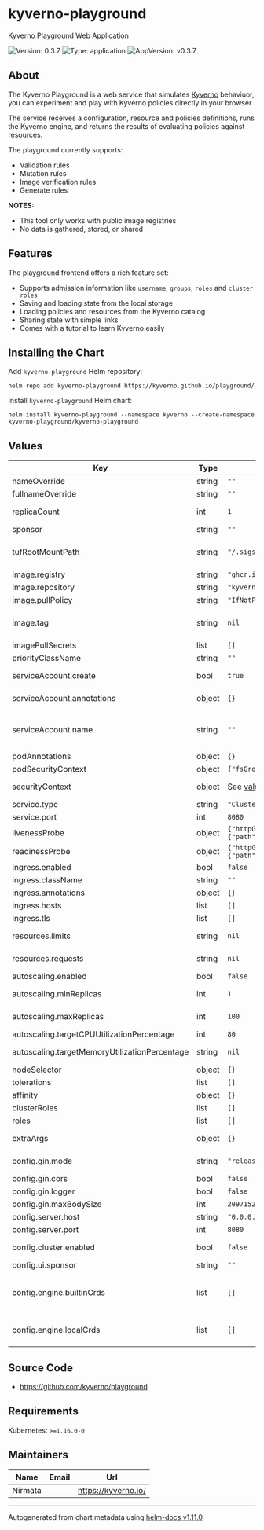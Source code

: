# kyverno-playground

Kyverno Playground Web Application

![Version: 0.3.7](https://img.shields.io/badge/Version-0.3.7-informational?style=flat-square) ![Type: application](https://img.shields.io/badge/Type-application-informational?style=flat-square) ![AppVersion: v0.3.7](https://img.shields.io/badge/AppVersion-v0.3.7-informational?style=flat-square)

## About

The Kyverno Playground is a web service that simulates [Kyverno](https://github.com/kyverno/kyverno) behaviuor, you can experiment and play with Kyverno policies directly in your browser

The service receives a configuration, resource and policies definitions, runs the Kyverno engine, and returns the results of evaluating policies against resources.

The playground currently supports:
- Validation rules
- Mutation rules
- Image verification rules
- Generate rules

**NOTES:**
- This tool only works with public image registries
- No data is gathered, stored, or shared

## Features

The playground frontend offers a rich feature set:
- Supports admission information like `username`, `groups`, `roles` and `cluster roles`
- Saving and loading state from the local storage
- Loading policies and resources from the Kyverno catalog
- Sharing state with simple links
- Comes with a tutorial to learn Kyverno easily

## Installing the Chart

Add `kyverno-playground` Helm repository:

```shell
helm repo add kyverno-playground https://kyverno.github.io/playground/
```

Install `kyverno-playground` Helm chart:

```shell
helm install kyverno-playground --namespace kyverno --create-namespace kyverno-playground/kyverno-playground
```

## Values

| Key | Type | Default | Description |
|-----|------|---------|-------------|
| nameOverride | string | `""` | Name override |
| fullnameOverride | string | `""` | Full name override |
| replicaCount | int | `1` | Number of pod replicas |
| sponsor | string | `""` | Optional sponsor text |
| tufRootMountPath | string | `"/.sigstore"` | A writable volume to use for the TUF root initialization. |
| image.registry | string | `"ghcr.io"` | Image registry |
| image.repository | string | `"kyverno/playground"` | Image repository |
| image.pullPolicy | string | `"IfNotPresent"` | Image pull policy |
| image.tag | string | `nil` | Image tag (will default to app version if not set) |
| imagePullSecrets | list | `[]` | Image pull secrets |
| priorityClassName | string | `""` | Priority class name |
| serviceAccount.create | bool | `true` | Create service account |
| serviceAccount.annotations | object | `{}` | Service account annotations |
| serviceAccount.name | string | `""` | Service account name (required if `serviceAccount.create` is `false`) |
| podAnnotations | object | `{}` | Pod annotations |
| podSecurityContext | object | `{"fsGroup":2000}` | Pod security context |
| securityContext | object | See [values.yaml](values.yaml) | Container security context |
| service.type | string | `"ClusterIP"` | Service type |
| service.port | int | `8080` | Service port |
| livenessProbe | object | `{"httpGet":{"path":"/","port":"http"}}` | Liveness probe |
| readinessProbe | object | `{"httpGet":{"path":"/","port":"http"}}` | Readiness probe |
| ingress.enabled | bool | `false` | Enable ingress |
| ingress.className | string | `""` | Ingress class name |
| ingress.annotations | object | `{}` | Ingress annotations |
| ingress.hosts | list | `[]` | Ingress hosts |
| ingress.tls | list | `[]` | Ingress tls |
| resources.limits | string | `nil` | Container resource limits |
| resources.requests | string | `nil` | Container resource requests |
| autoscaling.enabled | bool | `false` | Enable autoscaling |
| autoscaling.minReplicas | int | `1` | Min number of replicas |
| autoscaling.maxReplicas | int | `100` | Max number of replicas |
| autoscaling.targetCPUUtilizationPercentage | int | `80` | Target CPU utilisation |
| autoscaling.targetMemoryUtilizationPercentage | string | `nil` | Target Memory utilisation |
| nodeSelector | object | `{}` | Node selector |
| tolerations | list | `[]` | Tolerations |
| affinity | object | `{}` | Affinity |
| clusterRoles | list | `[]` | Cluster roles |
| roles | list | `[]` | Cluster roles |
| extraArgs | object | `{}` | Additonal container arguments |
| config.gin.mode | string | `"release"` | Gin mode (`release` or `debug`) |
| config.gin.cors | bool | `false` | Gin cors middleware |
| config.gin.logger | bool | `false` | Gin logger middleware |
| config.gin.maxBodySize | int | `2097152` | Gin max body size |
| config.server.host | string | `"0.0.0.0"` | Server host |
| config.server.port | int | `8080` | Server port |
| config.cluster.enabled | bool | `false` | Enable connected cluster mode |
| config.ui.sponsor | string | `""` | Sponsor name |
| config.engine.builtinCrds | list | `[]` | Builtin CRDs enabled (`argocd`, `cert-manager`, `prometheus-operator`, `tekton-pipelines`) |
| config.engine.localCrds | list | `[]` | Paths to folders containing yaml definitions for CRDs |

## Source Code

* <https://github.com/kyverno/playground>

## Requirements

Kubernetes: `>=1.16.0-0`

## Maintainers

| Name | Email | Url |
| ---- | ------ | --- |
| Nirmata |  | <https://kyverno.io/> |

----------------------------------------------
Autogenerated from chart metadata using [helm-docs v1.11.0](https://github.com/norwoodj/helm-docs/releases/v1.11.0)

